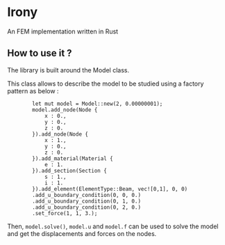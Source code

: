 # Irony
An FEM implementation written in Rust

## How to use it ?
The library is built around the Model class.

This class allows to describe the model to be studied using a factory pattern as below :

```
        let mut model = Model::new(2, 0.00000001);
        model.add_node(Node {
            x : 0.,
            y : 0.,
            z : 0.
        }).add_node(Node {
            x : 1.,
            y : 0.,
            z : 0.
        }).add_material(Material {
            e : 1.
        }).add_section(Section {
            s : 1.,
            i : 1.
        }).add_element(ElementType::Beam, vec![0,1], 0, 0)
        .add_u_boundary_condition(0, 0, 0.)
        .add_u_boundary_condition(0, 1, 0.)
        .add_u_boundary_condition(0, 2, 0.)
        .set_force(1, 1, 3.);
```

Then, `model.solve()`, `model.u` and `model.f` can be used to solve the model and get the displacements and forces on the nodes.
